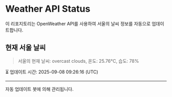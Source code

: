 
# Weather API Status

이 리포지토리는 OpenWeather API를 사용하여 서울의 날씨 정보를 자동으로 업데이트합니다.

## 현재 서울 날씨
> 서울의 현재 날씨: overcast clouds, 온도: 25.76°C, 습도: 78%

⏳ 업데이트 시간: 2025-09-08 09:26:16 (UTC)

---
자동 업데이트 봇에 의해 관리됩니다.
